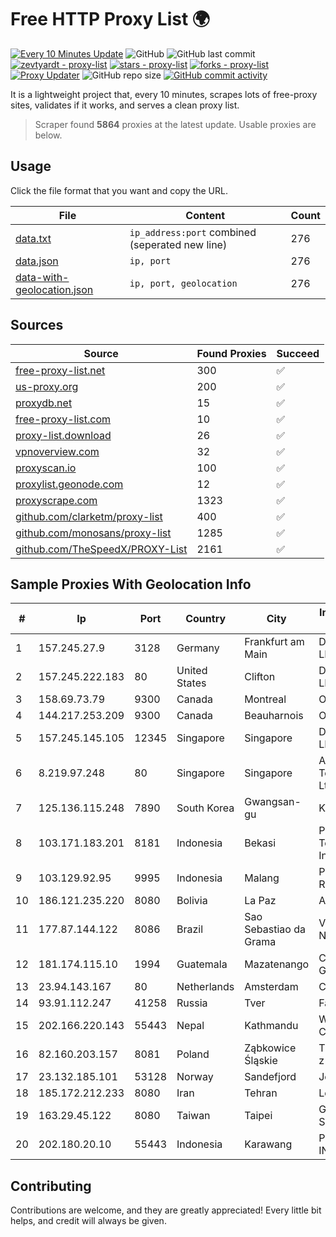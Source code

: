 
# Free HTTP Proxy List 🌍

[![Every 10 Minutes Update](https://github.com/mertguvencli/http-proxy-list/actions/workflows/main.yml/badge.svg?branch=main)](https://github.com/mertguvencli/http-proxy-list/actions/workflows/main.yml)
![GitHub](https://img.shields.io/github/license/mertguvencli/http-proxy-list)
![GitHub last commit](https://img.shields.io/github/last-commit/mertguvencli/http-proxy-list)
[![zevtyardt - proxy-list](https://img.shields.io/static/v1?label=zevtyardt&message=proxy-list&color=blue&logo=github)](https://github.com/zevtyardt/proxy-list "Go to GitHub repo")
[![stars - proxy-list](https://img.shields.io/github/stars/zevtyardt/proxy-list?style=social)](https://github.com/zevtyardt/proxy-list)
[![forks - proxy-list](https://img.shields.io/github/forks/zevtyardt/proxy-list?style=social)](https://github.com/zevtyardt/proxy-list)
[![Proxy Updater](https://github.com/zevtyardt/proxy-list/workflows/Proxy%20Updater/badge.svg)](https://github.com/zevtyardt/proxy-list/actions?query=workflow:"Proxy+Updater")
![GitHub repo size](https://img.shields.io/github/repo-size/zevtyardt/proxy-list)
[![GitHub commit activity](https://img.shields.io/github/commit-activity/m/zevtyardt/proxy-list?logo=commits)](https://github.com/zevtyardt/proxy-list/commits/main)

It is a lightweight project that, every 10 minutes, scrapes lots of free-proxy sites, validates if it works, and serves a clean proxy list.

> Scraper found **5864** proxies at the latest update. Usable proxies are below.

## Usage

Click the file format that you want and copy the URL.

|File|Content|Count|
|----|-------|-----|
|[data.txt](https://raw.githubusercontent.com/mertguvencli/http-proxy-list/main/proxy-list/data.txt)|`ip_address:port` combined (seperated new line)|276|
|[data.json](https://raw.githubusercontent.com/mertguvencli/http-proxy-list/main/proxy-list/data.json)|`ip, port`|276|
|[data-with-geolocation.json](https://raw.githubusercontent.com/mertguvencli/http-proxy-list/main/proxy-list/data-with-geolocation.json)|`ip, port, geolocation`|276|

## Sources

|Source|Found Proxies|Succeed|
|------|-------------|-------|
|[free-proxy-list.net](https://free-proxy-list.net)|300|✅|
|[us-proxy.org](https://www.us-proxy.org)|200|✅|
|[proxydb.net](http://proxydb.net)|15|✅|
|[free-proxy-list.com](https://free-proxy-list.com/?page=&port=&type%5B%5D=http&type%5B%5D=https&up_time=0&search=Search)|10|✅|
|[proxy-list.download](https://www.proxy-list.download/HTTP)|26|✅|
|[vpnoverview.com](https://vpnoverview.com/privacy/anonymous-browsing/free-proxy-servers)|32|✅|
|[proxyscan.io](https://www.proxyscan.io)|100|✅|
|[proxylist.geonode.com](https://proxylist.geonode.com/api/proxy-list?limit=300&page=1&sort_by=lastChecked&sort_type=desc&protocols=http,https)|12|✅|
|[proxyscrape.com](https://api.proxyscrape.com/v2/?request=displayproxies&protocol=http&timeout=10000&country=all&ssl=all&anonymity=all)|1323|✅|
|[github.com/clarketm/proxy-list](https://raw.githubusercontent.com/clarketm/proxy-list/master/proxy-list-raw.txt)|400|✅|
|[github.com/monosans/proxy-list](https://raw.githubusercontent.com/monosans/proxy-list/main/proxies/http.txt)|1285|✅|
|[github.com/TheSpeedX/PROXY-List](https://raw.githubusercontent.com/TheSpeedX/PROXY-List/master/http.txt)|2161|✅|


## Sample Proxies With Geolocation Info

|#|Ip|Port|Country|City|Internet Service Provider|
|-|--|----|-------|----|-------------------------|
|1|157.245.27.9|3128|Germany|Frankfurt am Main|DigitalOcean, LLC|
|2|157.245.222.183|80|United States|Clifton|DigitalOcean, LLC|
|3|158.69.73.79|9300|Canada|Montreal|OVH SAS|
|4|144.217.253.209|9300|Canada|Beauharnois|OVH SAS|
|5|157.245.145.105|12345|Singapore|Singapore|DigitalOcean, LLC|
|6|8.219.97.248|80|Singapore|Singapore|Alibaba (US) Technology Co., Ltd.|
|7|125.136.115.248|7890|South Korea|Gwangsan-gu|Korea Telecom|
|8|103.171.183.201|8181|Indonesia|Bekasi|PT Hayat Teknologi Informatika|
|9|103.129.92.95|9995|Indonesia|Malang|PT. Eka Mas Republik|
|10|186.121.235.220|8080|Bolivia|La Paz|AXS Bolivia S. A.|
|11|177.87.144.122|8086|Brazil|Sao Sebastiao da Grama|Videomar Rede Nordeste S/A|
|12|181.174.115.10|1994|Guatemala|Mazatenango|Comcel Guatemala S.A.|
|13|23.94.143.167|80|Netherlands|Amsterdam|ColoCrossing|
|14|93.91.112.247|41258|Russia|Tver|Fast Link Ltd.|
|15|202.166.220.143|55443|Nepal|Kathmandu|WorldLink Communications|
|16|82.160.203.157|8081|Poland|Ząbkowice Śląskie|TK Telekom sp. z o.o|
|17|23.132.185.101|53128|Norway|Sandefjord|Joseph Farnell|
|18|185.172.212.233|8080|Iran|Tehran|Lesun|
|19|163.29.45.122|8080|Taiwan|Taipei|Government Service Network|
|20|202.180.20.10|55443|Indonesia|Karawang|PT. HIPERNET INDODATA|



## Contributing

Contributions are welcome, and they are greatly appreciated! Every
little bit helps, and credit will always be given.


